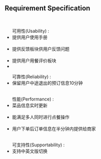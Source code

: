## Requirement Specification
<br>
<ul>可用性(Usability) :<br>
	<li>提供用户使用手册</li><br>
	<li>提供反馈板块供用户反馈问题</li><br>
	<li>提供用户用餐评价板块<li></br>
</ul>
<ul>可靠性(Reliability) :<br>
	<li>保留用户中途退出的预订信息10分钟</li><br>
</ul>
<ul>性能(Performance) :<br>
	<li>菜品信息实时更新</li><br>
	<li>能满足多人同时进行点餐操作</li><br>
	<li>用户下单后订单信息在半分钟内提供给商家</li><br>
</ul>
<ul>可支持性(Supportability) :<br>
	<li>支持中英文版切换</li><br>
</ul>